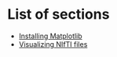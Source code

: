 # List of sections

- [Installing Matplotlib](matplotlib_installation.md)
- [Visualizing NIfTI files](Visualizing_NIfTI_files.md)
